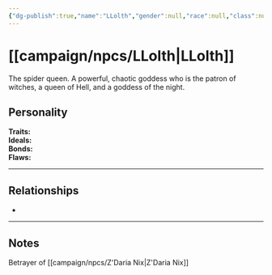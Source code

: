 ```yaml
---
{"dg-publish":true,"name":"LLolth","gender":null,"race":null,"class":null,"level":null,"alignment":null,"background":null,"role":"Goddess","status":null,"current_location":null,"affiliation":null,"first_appearance":null,"description":null,"tags":["character","npc"],"permalink":"/campaign/npcs/l-lolth/","dgPassFrontmatter":true,"noteIcon":"","created":"2025-10-26T19:19:39.199-07:00","updated":"2025-10-27T13:38:26.181-07:00"}
---
```


# [[campaign/npcs/LLolth\|LLolth]]
The spider queen. A powerful, chaotic goddess who is the patron of witches, a queen of Hell, and a goddess of the night. 
## Personality
**Traits:**  
**Ideals:**  
**Bonds:**  
**Flaws:**  

---

## Relationships
- 

---

## Notes
Betrayer of [[campaign/npcs/Z'Daria Nix\|Z'Daria Nix]]